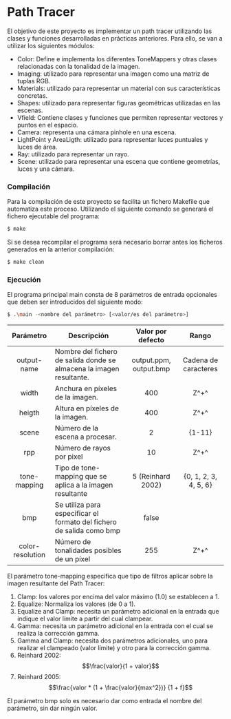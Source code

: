 # Path Tracer
El objetivo de este proyecto es implementar un path tracer utilizando las clases y funciones desarrolladas en prácticas anteriores. Para ello, se van a utilizar los siguientes módulos:
  - Color: Define e implementa los diferentes ToneMappers y otras clases relacionadas con la tonalidad  de la imagen.
  - Imaging: utilizado para representar una imagen como una matriz de tuplas RGB.
  - Materials: utilizado para representar un material con sus características concretas.
  - Shapes: utilizado para representar figuras geométricas utilizadas en las escenas.
  - Vfield: Contiene clases y funciones que permiten representar vectores y puntos en el espacio.
  - Camera: representa una cámara pinhole en una escena.
  - LightPoint y AreaLigth: utilizado para representar luces puntuales y luces de área.
  - Ray: utilizado para representar un rayo.
  - Scene: utilizado para representar una escena que contiene geometrías, luces y una cámara.

### Compilación
Para la compilación de este proyecto se facilita un fichero Makefile que automatiza este proceso. Utilizando el siguiente comando se generará el fichero ejecutable del programa:

```sh
$ make
```
Si se desea recompilar el programa será necesario borrar antes los ficheros generados en la anterior compilación:

```sh
$ make clean
```

### Ejecución
El programa principal main consta de 8 parámetros de entrada opcionales que deben ser introducidos del siguiente modo: 
```sh
$ .\main -<nombre del parámetro> [<valor/es del parámetro>]
```
| Parámetro | Descripción | Valor por defecto | Rango |
| :-------: | ----------- | :---------------: | :---: |
| output-name | Nombre del fichero de salida donde se almacena la imagen resultante. | output.ppm, output.bmp | Cadena de caracteres |
| width | Anchura en píxeles de la imagen. | 400 | Z^+^ |
| heigth | Altura en píxeles de la imagen. | 400 | Z^+^ |
| scene | Número de la escena a procesar. | 2 | {1-11} |
| rpp | Número de rayos por pixel | 10 | Z^+^ |
| tone-mapping | Tipo de tone-mapping que se aplica a la imagen resultante | 5 (Reinhard 2002) | {0, 1, 2, 3, 4, 5, 6} |
| bmp | Se utiliza para especificar el formato del fichero de salida como bmp | false |  |
| color-resolution | Número de tonalidades posibles de un píxel | 255 | Z^+^ |

El parámetro tone-mapping especifica que tipo de filtros aplicar sobre la imagen resultante del Path Tracer:
  1) Clamp: los valores por encima del valor máximo (1.0) se establecen a 1.
  2) Equalize: Normaliza los valores (de 0 a 1).
  3) Equalize and Clamp: necesita un parámetro adicional en la entrada que indique el valor límite a partir del cual clampear.
  4) Gamma: necesita un parámetro adicional en la entrada con el cual se realiza la corrección gamma.
  5) Gamma and Clamp: necesita dos parámetros adicionales, uno para realizar el clampeado (valor límite) y otro para la corrección gamma.
  6) Reinhard 2002: $$\frac{valor}{1 + valor}$$
  7) Reinhard 2005: $$\frac{valor * (1 + \frac{valor}{max^2})} {1 + f}$$

El parámetro bmp solo es necesario dar como entrada el nombre del parámetro, sin dar ningún valor.
